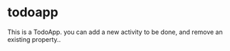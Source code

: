 # todoapp
This is a TodoApp.
you can add a new activity to be done, and remove an existing property..
